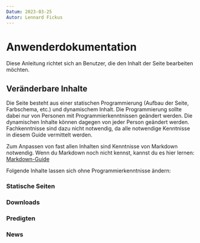 ```yaml
---
Datum: 2023-03-25
Autor: Lennard Fickus
---
```

# Anwenderdokumentation

Diese Anleitung richtet sich an Benutzer, die den Inhalt der Seite bearbeiten
möchten.

## Veränderbare Inhalte

Die Seite besteht aus einer statischen Programmierung (Aufbau der Seite,
Farbschema, etc.) und dynamischem Inhalt. Die Programmierung sollte dabei nur
von Personen mit Programmierkenntnissen geändert werden. Die dynamischen Inhalte
können dagegen von jeder Person geändert werden. Fachkenntnisse sind dazu nicht
notwendig, da alle notwendige Kenntnisse in diesem Guide vermittelt werden.

Zum Anpassen von fast allen Inhalten sind Kenntnisse von Markdown notwendig.
Wenn du Markdown noch nicht kennst, kannst du es hier lernen:
[Markdown-Guide](./markdown-guide.md)

Folgende Inhalte lassen sich ohne Programmierkenntnisse ändern:

### Statische Seiten

### Downloads

### Predigten

### News
